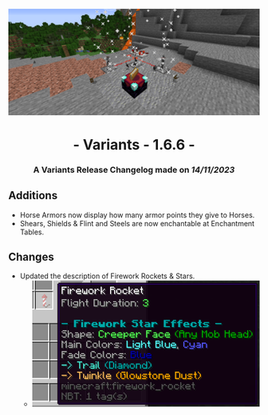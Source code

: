 ![Additions and Changes from 1.6.6](ChangelogPhoto.png)

# <center>- Variants - 1.6.6 -</center>
### <center>A Variants Release Changelog made on *14/11/2023*</center>

## Additions
- Horse Armors now display how many armor points they give to Horses.
- Shears, Shields & Flint and Steels are now enchantable at Enchantment Tables.

## Changes
- Updated the description of Firework Rockets & Stars.
  - ![The updated description of Firework Rockets](NewFireworkDescription.png)